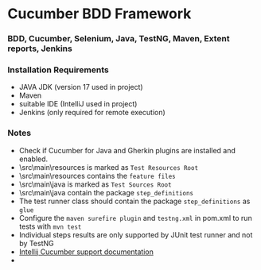 # Cucumber BDD Framework
### BDD, Cucumber, Selenium, Java, TestNG, Maven, Extent reports, Jenkins

### Installation Requirements
* JAVA JDK (version 17 used in project)
* Maven
* suitable IDE (IntelliJ used in project)
* Jenkins (only required for remote execution)

### Notes
* Check if Cucumber for Java and Gherkin plugins are installed and enabled.
* \src\main\resources is marked as `Test Resources Root`
* \src\main\resources contains the `feature files`
* \src\main\java is marked as `Test Sources Root`
* \src\main\java contain the package `step_definitions`
* The test runner class should contain the package `step_definitions` as `glue`
* Configure the `maven surefire plugin` and `testng.xml` in pom.xml to run tests with `mvn test`
* Individual steps results are only supported by JUnit test runner and not by TestNG
* [Intellij Cucumber support documentation](https://www.jetbrains.com/help/idea/cucumber-support.html)
* 
